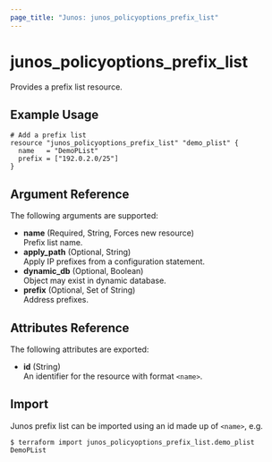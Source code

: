 ```yaml
---
page_title: "Junos: junos_policyoptions_prefix_list"
---
```


# junos_policyoptions_prefix_list

Provides a prefix list resource.

## Example Usage

```hcl
# Add a prefix list
resource "junos_policyoptions_prefix_list" "demo_plist" {
  name   = "DemoPList"
  prefix = ["192.0.2.0/25"]
}
```

## Argument Reference

The following arguments are supported:

- **name** (Required, String, Forces new resource)  
  Prefix list name.
- **apply_path** (Optional, String)  
  Apply IP prefixes from a configuration statement.
- **dynamic_db** (Optional, Boolean)  
  Object may exist in dynamic database.
- **prefix** (Optional, Set of String)  
  Address prefixes.

## Attributes Reference

The following attributes are exported:

- **id** (String)  
  An identifier for the resource with format `<name>`.

## Import

Junos prefix list can be imported using an id made up of `<name>`, e.g.

```shell
$ terraform import junos_policyoptions_prefix_list.demo_plist DemoPList
```
